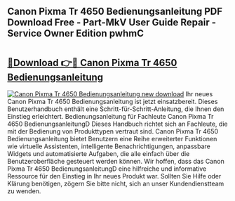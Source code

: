 ## Canon Pixma Tr 4650 Bedienungsanleitung PDF Download Free - Part-MkV User Guide Repair - Service Owner Edition pwhmC

# <h2><a href="http://df5ksb.blite.top/?on=Canon+Pixma+Tr+4650+Bedienungsanleitung">🔗Download 👉🔴 Canon Pixma Tr 4650 Bedienungsanleitung</a></h2>

[![Canon Pixma Tr 4650 Bedienungsanleitung new download](https://i.imgur.com/lujVjoI.png)](http://df5ksb.blite.top/?on=Canon+Pixma+Tr+4650+Bedienungsanleitung)
Ihr neues Canon Pixma Tr 4650 Bedienungsanleitung ist jetzt einsatzbereit. Dieses Benutzerhandbuch enthält eine Schritt-für-Schritt-Anleitung, die Ihnen den Einstieg erleichtert. Bedienungsanleitung für Fachleute Canon Pixma Tr 4650 BedienungsanleitungD Dieses Handbuch richtet sich an Fachleute, die mit der Bedienung von Produkttypen vertraut sind. Canon Pixma Tr 4650 Bedienungsanleitung bietet Benutzern eine Reihe erweiterter Funktionen wie virtuelle Assistenten, intelligente Benachrichtigungen, anpassbare Widgets und automatisierte Aufgaben, die alle einfach über die Benutzeroberfläche gesteuert werden können. Wir hoffen, dass das Canon Pixma Tr 4650 BedienungsanleitungD eine hilfreiche und informative Ressource für den Einstieg in Ihr neues Produkt war. Sollten Sie Hilfe oder Klärung benötigen, zögern Sie bitte nicht, sich an unser Kundendienstteam zu wenden.
